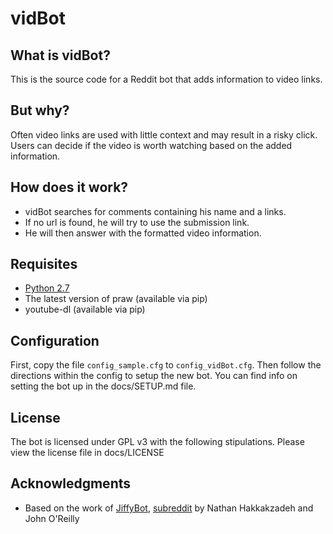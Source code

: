 # vidBot

## What is vidBot?
This is the source code for a Reddit bot that adds information to video links.

## But why?
Often video links are used with little context and may result in a risky click.
Users can decide if the video is worth watching based on the added information.

## How does it work?
- vidBot searches for comments containing his name and a links.
- If no url is found, he will try to use the submission link.
- He will then answer with the formatted video information.

## Requisites
* [Python 2.7](http://www.python.org/download/)
* The latest version of praw (available via pip)
* youtube-dl (available via pip)

## Configuration
First, copy the file `config_sample.cfg` to `config_vidBot.cfg`.
Then follow the directions within the config to setup the new bot.
You can find info on setting the bot up in the docs/SETUP.md file.

## License
The bot is licensed under GPL v3 with the following stipulations. Please view the license file in docs/LICENSE

## Acknowledgments
* Based on the work of [JiffyBot](https://github.com/l1am9111/JiffyBot), [subreddit](http://www.reddit.com/r/JiffyBot) by Nathan Hakkakzadeh and John O'Reilly